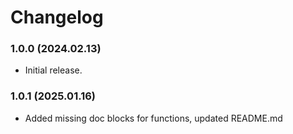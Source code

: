 # Changelog

### 1.0.0 (2024.02.13)
- Initial release.

### 1.0.1 (2025.01.16)
- Added missing doc blocks for functions, updated README.md